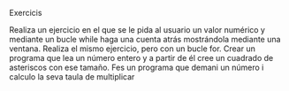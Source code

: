 Exercicis

Realiza un ejercicio en el que se le pida al usuario un valor numérico y mediante un bucle while haga una cuenta atrás mostrándola mediante una ventana.
Realiza el mismo ejercicio, pero con un bucle for.
Crear un programa que lea un número entero y a partir de él cree un cuadrado de asteriscos con ese tamaño.
Fes un programa que demani un número i calculo la seva taula de multiplicar